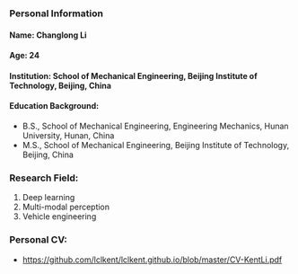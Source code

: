 ### Personal Information
#### Name: Changlong Li
#### Age: 24
#### Institution: School of Mechanical Engineering, Beijing Institute of Technology, Beijing, China
#### Education Background: 
- B.S., School of Mechanical Engineering, Engineering Mechanics, Hunan University, Hunan, China
- M.S., School of Mechanical Engineering, Beijing Institute of Technology, Beijing, China

### Research Field: 
1. Deep learning
2. Multi-modal perception
3. Vehicle engineering

### Personal CV: 
- https://github.com/lclkent/lclkent.github.io/blob/master/CV-KentLi.pdf

